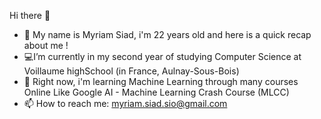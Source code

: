 Hi there 👋

<!--
**MyriamSiad/MyriamSiad** is a ✨ _special_ ✨ repository because its `README.md` (this file) appears on your GitHub profile.

Here are some ideas to get you started:
-->
- 👧 My name is Myriam Siad, i'm 22 years old and here is a quick recap about me ! 
- 💻I’m currently in my second year of studying  Computer Science at Voillaume highSchool (in France, Aulnay-Sous-Bois)
- 🌱 Right now, i'm learning Machine Learning through many courses Online Like Google AI - Machine Learning Crash Course (MLCC)
- 📫 How to reach me: myriam.siad.sio@gmail.com

<!--
- 👯 I’m looking to collaborate on ...
- 🤔 I’m looking for help with ...
- 💬 Ask me about ...
- 📫 How to reach me: ...
- 😄 Pronouns: ...
- ⚡ Fun fact: ...

-->
